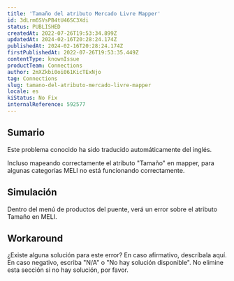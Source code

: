 ```yaml
---
title: 'Tamaño del atributo Mercado Livre Mapper'
id: 3dLrm6SVsPB4tU46SC3Xdi
status: PUBLISHED
createdAt: 2022-07-26T19:53:34.899Z
updatedAt: 2024-02-16T20:28:24.174Z
publishedAt: 2024-02-16T20:28:24.174Z
firstPublishedAt: 2022-07-26T19:53:35.449Z
contentType: knownIssue
productTeam: Connections
author: 2mXZkbi0oi061KicTExNjo
tag: Connections
slug: tamano-del-atributo-mercado-livre-mapper
locale: es
kiStatus: No Fix
internalReference: 592577
---
```


## Sumario

<div class="alert alert-info">
  <p>Este problema conocido ha sido traducido automáticamente del inglés.</p>
</div>



Incluso mapeando correctamente el atributo "Tamaño" en mapper, para algunas categorías MELI no está funcionando correctamente.


##

## Simulación



Dentro del menú de productos del puente, verá un error sobre el atributo Tamaño en MELI.



## Workaround


¿Existe alguna solución para este error? En caso afirmativo, descríbala aquí. En caso negativo, escriba "N/A" o "No hay solución disponible". No elimine esta sección si no hay solución, por favor.





